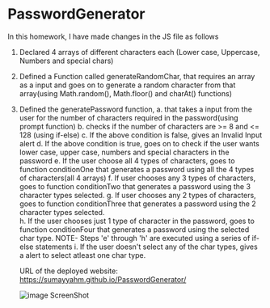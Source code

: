 # PasswordGenerator
In this homework, I have made changes in the JS file as follows
1. Declared 4 arrays of different characters each (Lower case, Uppercase, Numbers and special chars)
2. Defined a Function called generateRandomChar, that requires an array as a input and goes on to generate a random character from that array(using Math.random(), Math.floor() and charAt() functions)
3. Defined the generatePassword function,
   a.  that takes a input from the user for the number of characters required in the password(using prompt function)
   b.  checks if the number of characters are >= 8 and <= 128 (using if-else)
   c. If the above condition is false, gives an Invalid Input alert
   d. If the above condition is true, goes on to check if the user wants lower case, upper case, numbers and special characters in the password 
   e. If the user choose all 4 types of characters, goes to function conditionOne that generates a password using all the 4 types of characters(all 4 arrays)
   f. If user chooses any 3 types of characters, goes to function conditionTwo that generates a password using the 3 character types selected.
   g. If user chooses any 2 types of characters, goes to function conditionThree that generates a password using the 2 character types selected.  
   h. If the user chooses just 1 type of character in the password, goes to function conditionFour that generates a password using the selected char type.
   NOTE- Steps 'e' through 'h' are executed using a series of if-else statements 
   i. If the user doesn't select any of the char types, gives a alert to select atleast one char type.
   
   URL of the deployed website:  https://sumayyahm.github.io/PasswordGenerator/
   
   ![image](https://user-images.githubusercontent.com/66535567/88705581-57ed4380-d0d5-11ea-8804-5babf1f8cc25.png)
   ScreenShot 
   
   
   
   
   
   
